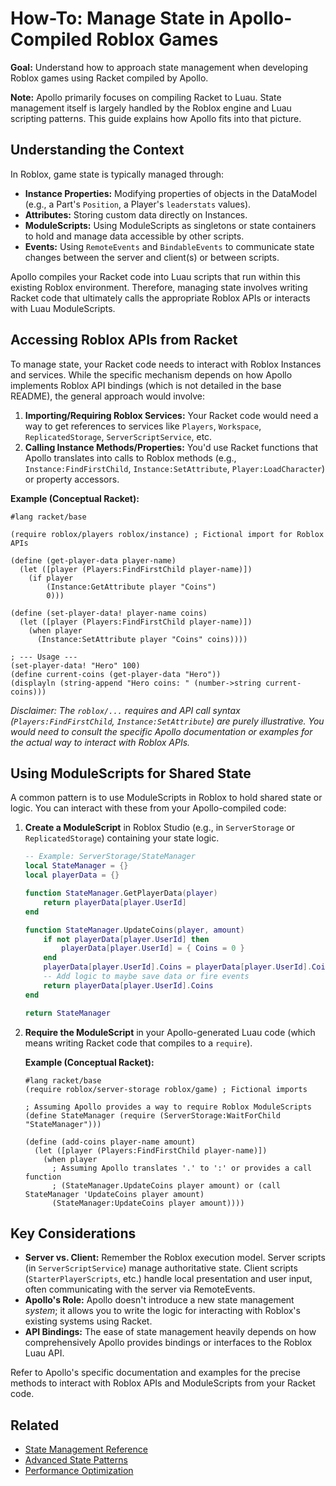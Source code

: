 # How-To: Manage State in Apollo-Compiled Roblox Games

**Goal:** Understand how to approach state management when developing Roblox games using Racket compiled by Apollo.

**Note:** Apollo primarily focuses on compiling Racket to Luau. State management itself is largely handled by the Roblox engine and Luau scripting patterns. This guide explains how Apollo fits into that picture.

## Understanding the Context

In Roblox, game state is typically managed through:

*   **Instance Properties:** Modifying properties of objects in the DataModel (e.g., a Part's `Position`, a Player's `leaderstats` values).
*   **Attributes:** Storing custom data directly on Instances.
*   **ModuleScripts:** Using ModuleScripts as singletons or state containers to hold and manage data accessible by other scripts.
*   **Events:** Using `RemoteEvents` and `BindableEvents` to communicate state changes between the server and client(s) or between scripts.

Apollo compiles your Racket code into Luau scripts that run within this existing Roblox environment. Therefore, managing state involves writing Racket code that ultimately calls the appropriate Roblox APIs or interacts with Luau ModuleScripts.

## Accessing Roblox APIs from Racket

To manage state, your Racket code needs to interact with Roblox Instances and services. While the specific mechanism depends on how Apollo implements Roblox API bindings (which is not detailed in the base README), the general approach would involve:

1.  **Importing/Requiring Roblox Services:** Your Racket code would need a way to get references to services like `Players`, `Workspace`, `ReplicatedStorage`, `ServerScriptService`, etc.
2.  **Calling Instance Methods/Properties:** You'd use Racket functions that Apollo translates into calls to Roblox methods (e.g., `Instance:FindFirstChild`, `Instance:SetAttribute`, `Player:LoadCharacter`) or property accessors.

**Example (Conceptual Racket):**

```racket
#lang racket/base

(require roblox/players roblox/instance) ; Fictional import for Roblox APIs

(define (get-player-data player-name)
  (let ([player (Players:FindFirstChild player-name)])
    (if player
        (Instance:GetAttribute player "Coins")
        0)))

(define (set-player-data! player-name coins)
  (let ([player (Players:FindFirstChild player-name)])
    (when player
      (Instance:SetAttribute player "Coins" coins))))

; --- Usage ---
(set-player-data! "Hero" 100)
(define current-coins (get-player-data "Hero"))
(displayln (string-append "Hero coins: " (number->string current-coins)))
```

*Disclaimer: The `roblox/...` requires and API call syntax (`Players:FindFirstChild`, `Instance:SetAttribute`) are purely illustrative. You would need to consult the specific Apollo documentation or examples for the actual way to interact with Roblox APIs.* 

## Using ModuleScripts for Shared State

A common pattern is to use ModuleScripts in Roblox to hold shared state or logic. You can interact with these from your Apollo-compiled code:

1.  **Create a ModuleScript** in Roblox Studio (e.g., in `ServerStorage` or `ReplicatedStorage`) containing your state logic.

    ```lua
    -- Example: ServerStorage/StateManager
    local StateManager = {}
    local playerData = {}

    function StateManager.GetPlayerData(player)
        return playerData[player.UserId]
    end

    function StateManager.UpdateCoins(player, amount)
        if not playerData[player.UserId] then
            playerData[player.UserId] = { Coins = 0 }
        end
        playerData[player.UserId].Coins = playerData[player.UserId].Coins + amount
        -- Add logic to maybe save data or fire events
        return playerData[player.UserId].Coins
    end

    return StateManager
    ```

2.  **Require the ModuleScript** in your Apollo-generated Luau code (which means writing Racket code that compiles to a `require`).

    **Example (Conceptual Racket):**

    ```racket
    #lang racket/base
    (require roblox/server-storage roblox/game) ; Fictional imports

    ; Assuming Apollo provides a way to require Roblox ModuleScripts
    (define StateManager (require (ServerStorage:WaitForChild "StateManager")))

    (define (add-coins player-name amount)
      (let ([player (Players:FindFirstChild player-name)])
        (when player
          ; Assuming Apollo translates '.' to ':' or provides a call function
          ; (StateManager.UpdateCoins player amount) or (call StateManager 'UpdateCoins player amount)
          (StateManager:UpdateCoins player amount))))
    ```

## Key Considerations

*   **Server vs. Client:** Remember the Roblox execution model. Server scripts (in `ServerScriptService`) manage authoritative state. Client scripts (`StarterPlayerScripts`, etc.) handle local presentation and user input, often communicating with the server via RemoteEvents.
*   **Apollo's Role:** Apollo doesn't introduce a new state management *system*; it allows you to write the logic for interacting with Roblox's existing systems using Racket.
*   **API Bindings:** The ease of state management heavily depends on how comprehensively Apollo provides bindings or interfaces to the Roblox Luau API.

Refer to Apollo's specific documentation and examples for the precise methods to interact with Roblox APIs and ModuleScripts from your Racket code.

## Related

- [State Management Reference](/reference/state-management)
- [Advanced State Patterns](/tutorials/advanced-state)
- [Performance Optimization](/how-to-guides/performance) 